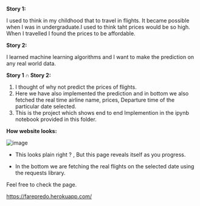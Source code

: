 <b> Story 1:</b>

I used to think in my childhood that to travel in flights. It became possible when I was in undergraduate.I used to think taht prices would be so high. When I travelled I found the prices to be affordable.

<b> Story 2:</b>

I learned machine learning algorithms and I want to make the prediction on any real world data.

<b>Story 1 ∩ Story 2:</b>

1. I thought of why not predict the prices of flights.
2. Here we have also implemented the prediction and in bottom we also fetched the real time airline name, prices, Departure time of the particular date selected. 
3. This is the project which shows end to end Implemention in the ipynb notebook provided in this folder.


<b>How website looks:</b>

![image](https://user-images.githubusercontent.com/27709194/121492774-c9379b80-c9f4-11eb-87b5-22055f610ecd.png)

* This looks plain right ? , But this page reveals itself as you progress.

* In the bottom we are fetching the real flights on the selected date using the requests library.

Feel free to check the page.

https://farepredo.herokuapp.com/


